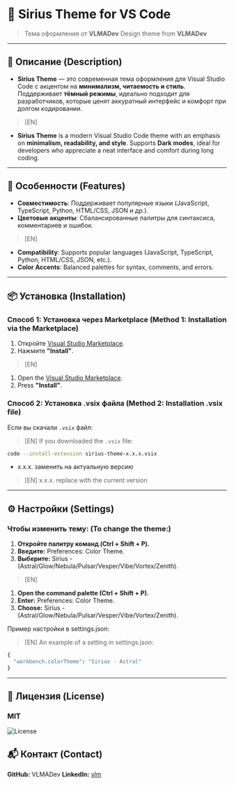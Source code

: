 # 🌌 Sirius Theme for VS Code  
> Тема оформления от **VLMADev** 
> Design theme from **VLMADev**

---

## 📌 Описание (Description)  

- **Sirius Theme** — это современная тема оформления для Visual Studio Code с акцентом на **минимализм, читаемость и стиль**. Поддерживает **тёмный режимы**, идеально подходит для разработчиков, которые ценят аккуратный интерфейс и комфорт при долгом кодировании.

>[EN]
- **Sirius Theme** is a modern Visual Studio Code theme with an emphasis on **minimalism, readability, and style**. Supports **Dark modes**, ideal for developers who appreciate a neat interface and comfort during long coding.


---

## 🌟 Особенности  (Features)
- **Совместимость**: Поддерживает популярные языки (JavaScript, TypeScript, Python, HTML/CSS, JSON и др.).  
- **Цветовые акценты**: Сбалансированные палитры для синтаксиса, комментариев и ошибок.   

>[EN]
- **Compatibility**: Supports popular languages (JavaScript, TypeScript, Python, HTML/CSS, JSON, etc.).
- **Color Accents**: Balanced palettes for syntax, comments, and errors.


---

## 📦 Установка  (Installation)
### Способ 1: Установка через Marketplace  (Method 1: Installation via the Marketplace)
1. Откройте [Visual Studio Marketplace](https://marketplace.visualstudio.com/items?itemName=VLMADev.sirius-theme).  
2. Нажмите **"Install"**.  

>[EN]
1. Open the [Visual Studio Marketplace](https://marketplace.visualstudio.com/items?itemName=VLMADev.sirius-theme ).  
2. Press **"Install"**.


### Способ 2: Установка .vsix файла  (Method 2: Installation .vsix file)
Если вы скачали `.vsix` файл:
>[EN] If you downloaded the `.vsix` file:


```bash
code --install-extension sirius-theme-x.x.x.vsix
```
- x.x.x. заменить на актуальную версию
> [EN] x.x.x. replace with the current version


---
## ⚙️ Настройки (Settings)

### Чтобы изменить тему: (To change the theme:)

1. **Откройте палитру команд (Ctrl + Shift + P).**
2. **Введите:** Preferences: Color Theme.
3. **Выберите:** Sirius - (Astral/Glow/Nebula/Pulsar/Vesper/Vibe/Vortex/Zenith).

>[EN]
1. **Open the command palette (Ctrl + Shift + P).**
2. **Enter:** Preferences: Color Theme.
3. **Choose:** Sirius - (Astral/Glow/Nebula/Pulsar/Vesper/Vibe/Vortex/Zenith).


Пример настройки в settings.json:
>[EN] An example of a setting in settings.json:
```bash
{
  "workbench.colorTheme": "Sirius - Astral"
}
```
---
## 📖 Лицензия (License)

### MIT
![License](https://img.shields.io/badge/license-MIT-blue.svg?x-oss-process=image/resize,m_mfit,w_320,h_320)

## 📬 Контакт (Contact)
**GitHub:** VLMADev
**LinkedIn:** [vlm](https://www.linkedin.com/in/matveev-vladislav/)
